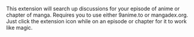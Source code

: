 This extension will search up discussions for your episode of anime or chapter of manga. Requires you to use either 9anime.to or mangadex.org. Just click the extension icon while on an episode or chapter for it to work like magic.
